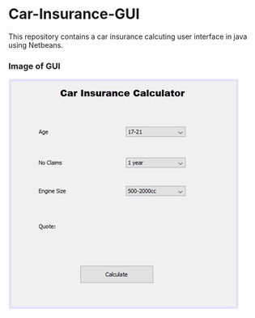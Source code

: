 # Car-Insurance-GUI
This repository contains a car insurance calcuting user interface in java using Netbeans.

### Image of GUI
![Image](images/GUI.jpg)
